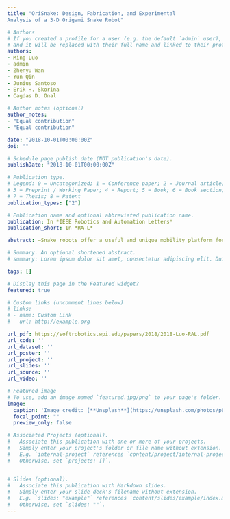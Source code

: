 ```yaml
---
title: "OriSnake: Design, Fabrication, and Experimental
Analysis of a 3-D Origami Snake Robot"

# Authors
# If you created a profile for a user (e.g. the default `admin` user), write the username (folder name) here 
# and it will be replaced with their full name and linked to their profile.
authors:
- Ming Luo
- admin
- Zhenyu Wan
- Yun Qin
- Junius Santoso
- Erik H. Skorina
- Cagdas D. Onal

# Author notes (optional)
author_notes:
- "Equal contribution"
- "Equal contribution"

date: "2018-10-01T00:00:00Z"
doi: ""

# Schedule page publish date (NOT publication's date).
publishDate: "2018-10-01T00:00:00Z"

# Publication type.
# Legend: 0 = Uncategorized; 1 = Conference paper; 2 = Journal article;
# 3 = Preprint / Working Paper; 4 = Report; 5 = Book; 6 = Book section;
# 7 = Thesis; 8 = Patent
publication_types: ["2"]

# Publication name and optional abbreviated publication name.
publication: In *IEEE Robotics and Automation Letters*
publication_short: In *RA-L*

abstract: —Snake robots offer a useful and unique mobility platform for search-and-rescue applications. However, existing prototypes made of rigid links and joints are hampered by a lack of flexibility that limits their utility in highly cluttered, maze-like environments, and their heavy weight limits their energy-efficiency and performance in three-dimensional (3-D) tasks. To address these challenges, this letter presents a new approach using cylindrical, origami continuum modules driven by internal cables and electric motors, as well as a local feedback control system on each module. Thus, we can distribute actuation, sensing, and control for highly scalable soft robotic continuum origami systems. Using this approach, we develop a 3-D origami robotic snake that is able to locomote using lateral undulation and sidewinding gaits similar to those used by biological snakes. The proposed snake robot is a continuously deformable, lightweight, modular, and low cost robotic system made of a folded thin plastic body. We detail the design, fabrication, and control of this first 3-D origami robotic snake prototype, focusing on the analysis of locomotion parameters for each gait. We experimentally search for the optimal parameters for both types of locomotion, with maximum speeds characterized as 40.5 mm/s (0.1 body-lengths per second) for lateral undulation and 35 mm/s (0.09 body-lengths per second) for sidewinding locomotion.

# Summary. An optional shortened abstract.
# summary: Lorem ipsum dolor sit amet, consectetur adipiscing elit. Duis posuere tellus ac convallis placerat. Proin tincidunt magna sed ex sollicitudin condimentum.

tags: []

# Display this page in the Featured widget?
featured: true

# Custom links (uncomment lines below)
# links:
# - name: Custom Link
#   url: http://example.org

url_pdf: https://softrobotics.wpi.edu/papers/2018/2018-Luo-RAL.pdf
url_code: ''
url_dataset: ''
url_poster: ''
url_project: ''
url_slides: ''
url_source: ''
url_video: ''

# Featured image
# To use, add an image named `featured.jpg/png` to your page's folder. 
image:
  caption: 'Image credit: [**Unsplash**](https://unsplash.com/photos/pLCdAaMFLTE)'
  focal_point: ""
  preview_only: false

# Associated Projects (optional).
#   Associate this publication with one or more of your projects.
#   Simply enter your project's folder or file name without extension.
#   E.g. `internal-project` references `content/project/internal-project/index.md`.
#   Otherwise, set `projects: []`.


# Slides (optional).
#   Associate this publication with Markdown slides.
#   Simply enter your slide deck's filename without extension.
#   E.g. `slides: "example"` references `content/slides/example/index.md`.
#   Otherwise, set `slides: ""`.
---
```

